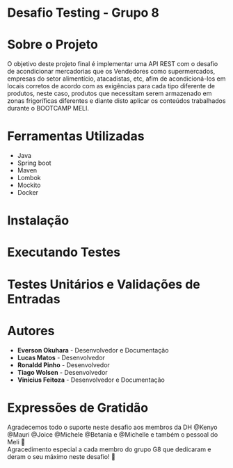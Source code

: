 # Desafio Testing - Grupo 8

# Sobre o Projeto

O objetivo deste projeto final é implementar uma API REST com o desafio de acondicionar mercadorias que os Vendedores como supermercados, empresas do setor alimentício, atacadistas, etc, afim de acondicioná-los em locais corretos de acordo com as exigências para cada tipo diferente de produtos, neste caso, produtos que necessitam serem armazenado em zonas frigoríficas diferentes e diante disto aplicar os conteúdos trabalhados durante o BOOTCAMP MELI.

# Ferramentas Utilizadas

- Java
- Spring boot
- Maven
- Lombok
- Mockito
- Docker

# Instalação

# Executando Testes

# Testes Unitários e Validações de Entradas

# Autores

- <strong>Everson Okuhara</strong> - Desenvolvedor e Documentação
- <strong>Lucas Matos</strong> - Desenvolvedor
- <strong>Ronaldd Pinho</strong> - Desenvolvedor
- <strong>Tiago Wolsen</strong> - Desenvolvedor
- <strong>Vinicius Feitoza</strong> - Desenvolvedor e Documentação

# Expressões de Gratidão

Agradecemos todo o suporte neste desafio aos membros da DH @Kenyo @Mauri @Joice @Michele @Betania e @Michelle e também o pessoal do Meli 🙂 <br>
Agracedimento especial a cada membro do grupo G8 que dedicaram e deram o seu máximo neste desafio! 🤝
